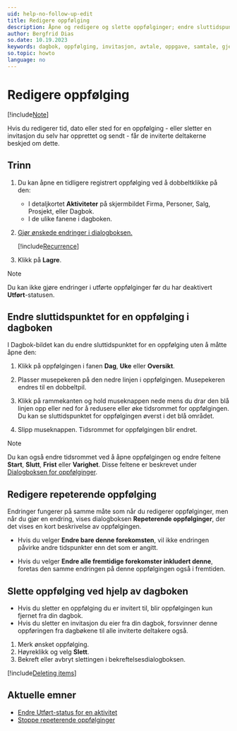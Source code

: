 ```yaml
---
uid: help-no-follow-up-edit
title: Redigere oppfølging
description: Åpne og redigere og slette oppfølginger; endre sluttidspunktet for en oppfølging i dagboken; redigere eller slette invitasjon.
author: Bergfrid Dias
so.date: 10.19.2023
keywords: dagbok, oppfølging, invitasjon, avtale, oppgave, samtale, gjenta
so.topic: howto
language: no
---
```


# Redigere oppfølging

[!include[Note](includes/note-edit-followup.md)]

Hvis du redigerer tid, dato eller sted for en oppfølging - eller sletter en invitasjon du selv har opprettet og sendt - får de inviterte deltakerne beskjed om dette.

## Trinn

1. Du kan åpne en tidligere registrert oppfølging ved å dobbeltklikke på den:

    * I detaljkortet **Aktiviteter** på skjermbildet Firma, Personer, Salg, Prosjekt, eller Dagbok.
    * I de ulike fanene i dagboken.

2. [Gjør ønskede endringer i dialogboksen.][3]

    [!include[Recurrence](includes/note-repetition.md)]

3. Klikk på **Lagre**.

> [!NOTE]
> Du kan ikke gjøre endringer i utførte oppfølginger før du har deaktivert **Utført**-statusen.

## <a id="change-end" />Endre sluttidspunktet for en oppfølging i dagboken

I Dagbok-bildet kan du endre sluttidspunktet for en oppfølging uten å måtte åpne den:

1. Klikk på oppfølgingen i fanen **Dag**, **Uke** eller **Oversikt**.

2. Plasser musepekeren på den nedre linjen i oppfølgingen. Musepekeren endres til en dobbeltpil.

3. Klikk på rammekanten og hold museknappen nede mens du drar den blå linjen opp eller ned for å redusere eller øke tidsrommet for oppfølgingen. Du kan se sluttidspunktet for oppfølgingen øverst i det blå området.

4. Slipp museknappen. Tidsrommet for oppfølgingen blir endret.

> [!NOTE]
> Du kan også endre tidsrommet ved å åpne oppfølgingen og endre feltene **Start**, **Slutt**, **Frist** eller **Varighet**. Disse feltene er beskrevet under [Dialogboksen for oppfølginger][3].

## <a id="repeat" />Redigere repeterende oppfølging

Endringer fungerer på samme måte som når du redigerer oppfølginger, men når du gjør en endring, vises dialogboksen **Repeterende oppfølginger**, der det vises en kort beskrivelse av oppfølgingen.

* Hvis du velger **Endre bare denne forekomsten**, vil ikke endringen påvirke andre tidspunkter enn det som er angitt.

* Hvis du velger **Endre alle fremtidige forekomster inkludert denne**, foretas den samme endringen på denne oppfølgingen også i fremtiden.

## <a id="delete" />Slette oppfølging ved hjelp av dagboken

* Hvis du sletter en oppfølging du er invitert til, blir oppfølgingen kun fjernet fra din dagbok.
* Hvis du sletter en invitasjon du eier fra din dagbok, forsvinner denne oppføringen fra dagbøkene til alle inviterte deltakere også.

1. Merk ønsket oppfølging.
2. Høyreklikk og velg **Slett**.
3. Bekreft eller avbryt slettingen i bekreftelsesdialogboksen.

[!include[Deleting items](../../learn/includes/tip-deletion.md)]

## Aktuelle emner

* [Endre Utført-status for en aktivitet][2]
* [Stoppe repeterende oppfølginger][5]

<!-- Referenced links -->
[2]: change-completed-status.md
[3]: screen/dialog-for-followups.md
[5]: recurrence/stop.md

<!-- Referenced images -->
